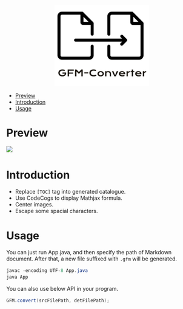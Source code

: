 <div align="center">
    <img src="doc/LogoMakr_0v1ngq.png" width="250px">
</div>

<!-- GFM-TOC -->
* [Preview](#preview)
* [Introduction](#introduction)
* [Usage](#usage)
<!-- GFM-TOC -->

# Preview

![](doc/1.gif)


# Introduction

- Replace `[TOC]` tag into generated catalogue.
- Use CodeCogs to display Mathjax formula.
- Center images.
- Escape some spacial characters.

# Usage

You can just run App.java, and then specify the path of Markdown document. After that, a new file suffixed with `.gfm` will be generated.

```java
javac -encoding UTF-8 App.java
java App
```

You can also use below API in your program.

```java
GFM.convert(srcFilePath, detFilePath);
```
